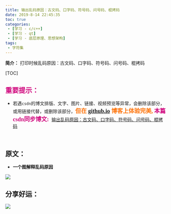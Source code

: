 ```yaml
---
title: 输出乱码原因：古文码、口字码、符号码、问号码、棍拷码
date: 2019-8-14 22:45:35
toc: true
categories: 
 - [学习 - c/c++]
 - [学习 - qt]
 - [学习 - 底层原理、思想架构]
tags: 
 - 字符集
---
```




**简介：**  打印时候乱码原因：古文码、口字码、符号码、问号码、棍拷码

<!-- more -->

[TOC]

## <font color=#D0087E  face="幼圆">重要提示：</font>

- 若遇`csdn`的博文排版、文字、图片、链接、视频预览等异常，会删除该部分，或用链接代替，或删除该部分，<font color=#FE7207 size=4 face="幼圆">**但在   [github.io](https://touwoyimuli.github.io/) 博客上体验完美,**</font>  <font color=#D0087E  size=4 face="幼圆">**本篇csdn同步博文:** </font> [输出乱码原因：古文码、口字码、符号码、问号码、棍拷码](https://blog.csdn.net/qq_33154343/article/details/99617767)

<br>

## 原文：

- **一个图解释乱码原因**

<img src="https://raw.githubusercontent.com/touwoyimuli/FigureBed/master/img/20190814224129.png"/>

## 分享好运：



![](https://raw.githubusercontent.com/touwoyimuli/FigureBed/master/img/20190719175818.png)
